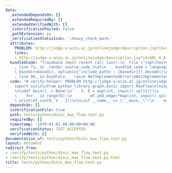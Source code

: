 ```yaml
---
data:
  _extendedDependsOn: []
  _extendedRequiredBy: []
  _extendedVerifiedWith: []
  _isVerificationFailed: false
  _pathExtension: py
  _verificationStatusIcon: ':heavy_check_mark:'
  attributes:
    PROBLEM: http://judge.u-aizu.ac.jp/onlinejudge/description.jsp?id=GRL_6_A
    links:
    - http://judge.u-aizu.ac.jp/onlinejudge/description.jsp?id=GRL_6_A
  bundledCode: "Traceback (most recent call last):\n  File \"/opt/hostedtoolcache/Python/3.9.1/x64/lib/python3.9/site-packages/onlinejudge_verify/documentation/build.py\"\
    , line 71, in _render_source_code_stat\n    bundled_code = language.bundle(stat.path,\
    \ basedir=basedir, options={'include_paths': [basedir]}).decode()\n  File \"/opt/hostedtoolcache/Python/3.9.1/x64/lib/python3.9/site-packages/onlinejudge_verify/languages/python.py\"\
    , line 96, in bundle\n    raise NotImplementedError\nNotImplementedError\n"
  code: "# verify-helper: PROBLEM http://judge.u-aizu.ac.jp/onlinejudge/description.jsp?id=GRL_6_A\n\
    import sys\n\nfrom python_library.graph.dinic import MaxFlow\n\ninput = sys.stdin.buffer.readline\n\
    \n\ndef main() -> None:\n    V, E = map(int, input().split())\n    mf = MaxFlow(V)\n\
    \    for _ in range(E):\n        mf.add_edge(*map(int, input().split()))\n   \
    \ print(mf.run(0, V - 1))\n\n\nif __name__ == \"__main__\":\n    main()\n"
  dependsOn: []
  isVerificationFile: true
  path: tests/python/dinic_max_flow.test.py
  requiredBy: []
  timestamp: '1970-01-01 00:00:00+00:00'
  verificationStatus: TEST_ACCEPTED
  verifiedWith: []
documentation_of: tests/python/dinic_max_flow.test.py
layout: document
redirect_from:
- /verify/tests/python/dinic_max_flow.test.py
- /verify/tests/python/dinic_max_flow.test.py.html
title: tests/python/dinic_max_flow.test.py
---
```

